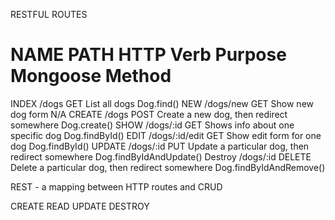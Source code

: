 RESTFUL ROUTES

NAME        PATH            HTTP Verb   Purpose                                             Mongoose Method
=====================================================================================================================
INDEX       /dogs           GET         List all dogs                                       Dog.find()
NEW         /dogs/new       GET         Show new dog form                                   N/A
CREATE      /dogs           POST        Create a new dog, then redirect somewhere           Dog.create()
SHOW        /dogs/:id       GET         Shows info about one specific dog                   Dog.findById()
EDIT        /dogs/:id/edit  GET         Show edit form for one dog                          Dog.findById()
UPDATE      /dogs/:id       PUT         Update a particular dog, then redirect somewhere    Dog.findByIdAndUpdate()
Destroy     /dogs/:id       DELETE      Delete a particular dog, then redirect somewhere    Dog.findByIdAndRemove()

REST - a mapping between HTTP routes and CRUD

CREATE
READ
UPDATE
DESTROY